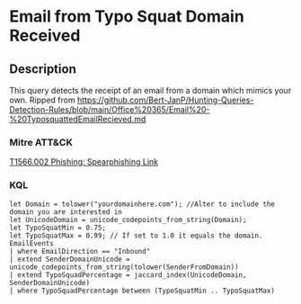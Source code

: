 # Email from Typo Squat Domain Received

## Description
This query detects the receipt of an email from a domain which mimics your own. Ripped from https://github.com/Bert-JanP/Hunting-Queries-Detection-Rules/blob/main/Office%20365/Email%20-%20TyposquattedEmailRecieved.md

### Mitre ATT&CK

[T1566.002 Phishing: Spearphishing Link](https://attack.mitre.org/techniques/T1566/002/)

### KQL

```KQL
let Domain = tolower("yourdomainhere.com"); //Alter to include the domain you are interested in
let UnicodeDomain = unicode_codepoints_from_string(Domain);
let TypoSquatMin = 0.75;
let TypoSquatMax = 0.99; // If set to 1.0 it equals the domain.
EmailEvents
| where EmailDirection == "Inbound"
| extend SenderDomainUnicode = unicode_codepoints_from_string(tolower(SenderFromDomain))
| extend TypoSquadPercentage = jaccard_index(UnicodeDomain, SenderDomainUnicode)
| where TypoSquadPercentage between (TypoSquatMin .. TypoSquatMax)
